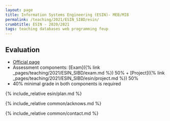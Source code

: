 ```yaml
---
layout: page
title: Information Systems Engineering (ESIN)- MEB/MIB
permalink: /teaching/2021/ESIN_SIBD/esin/
crumbtitle: ESIN - 2020/2021
tags: teaching databases web programming feup
---
```


## Evaluation

- [Official page](https://sigarra.up.pt/feup/pt/ucurr_geral.ficha_uc_view?pv_ocorrencia_id=455514)
- Assessment components: [Exam]({% link _pages/teaching/2021/ESIN_SIBD/exam.md %}) 50% + [Project]({% link _pages/teaching/2021/ESIN_SIBD/esin/project.md %}) 50%
- 40% minimal grade in both components is required

{% include_relative esin/plan.md %}

{% include_relative common/acknows.md %}

{% include_relative common/contact.md %}

